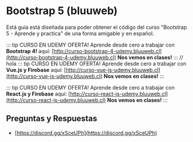 # Bootstrap 5 (bluuweb)

Está guía está diseñada para poder obtener el código del curso "Bootstrap 5 - Aprende y practica" de una forma amigable y en español.

::: tip CURSO EN UDEMY OFERTA!
Aprende desde cero a trabajar con <b>Bootstrap 4!</b> aquí: [http://curso-bootstrap-4-udemy.bluuweb.cl](http://curso-bootstrap-4-udemy.bluuweb.cl)
<b>Nos vemos en clases!</b>
:::
// hola
::: tip CURSO EN UDEMY OFERTA!
Aprende desde cero a trabajar con <b>Vue.js y Firebase</b> aquí: [http://curso-vue-js-udemy.bluuweb.cl](http://curso-vue-js-udemy.bluuweb.cl)
<b>Nos vemos en clases!</b>
:::

::: tip CURSO EN UDEMY OFERTA!
Aprende desde cero a trabajar con <b>React.js y Firebase</b> aquí: [http://curso-react-js-udemy.bluuweb.cl](http://curso-react-js-udemy.bluuweb.cl)
<b>Nos vemos en clases!</b>
:::

## Preguntas y Respuestas
- [https://discord.gg/xSceUPh](https://discord.gg/xSceUPh)